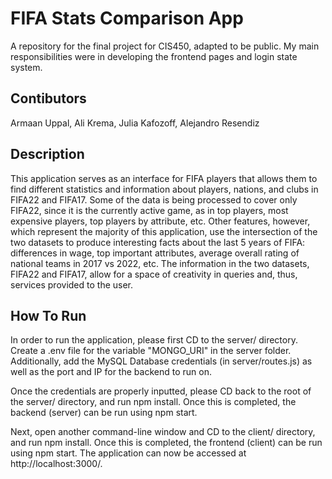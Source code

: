# FIFA Stats Comparison App 
A repository for the final project for CIS450, adapted to be public.
My main responsibilities were in developing the frontend pages and login state system.

## Contibutors
Armaan Uppal, Ali Krema, Julia Kafozoff, Alejandro Resendiz

## Description
This application serves as an interface for FIFA players that allows them to find different statistics and information about players, nations, and clubs in FIFA22 and FIFA17. Some of the data is being processed to cover only FIFA22, since it is the currently active game, as in top players, most expensive players, top players by attribute, etc. Other features, however, which represent the majority of this application, use the intersection of the two datasets to produce interesting facts about the last 5 years of FIFA: differences in wage, top important attributes, average overall rating of national teams in 2017 vs 2022, etc. The information in the two datasets, FIFA22 and FIFA17, allow for a space of creativity in queries and, thus, services provided to the user.

## How To Run
In order to run the application, please first CD to the server/ directory. Create a .env file for the variable "MONGO_URI" in the server folder. Additionally, add the MySQL Database credentials (in server/routes.js) as well as the port and IP for the backend to run on.

Once the credentials are properly inputted, please CD back to the root of the server/ directory, and run npm install. Once this is completed, the backend (server) can be run using npm start.

Next, open another command-line window and CD to the client/ directory, and run npm install. Once this is completed, the frontend (client) can be run using npm start. The application can now be accessed at http://localhost:3000/.